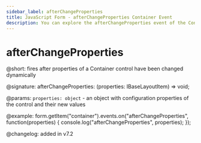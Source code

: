 ```yaml
---
sidebar_label: afterChangeProperties
title: JavaScript Form - afterChangeProperties Container Event 
description: You can explore the afterChangeProperties event of the Container control of Form in the documentation of the DHTMLX JavaScript UI library. Browse developer guides and API reference, try out code examples and live demos, and download a free 30-day evaluation version of DHTMLX Suite 7.
---
```


# afterChangeProperties

@short: fires after properties of a Container control have been changed dynamically

@signature: afterChangeProperties: (properties: IBaseLayoutItem) => void;

@params:
`properties: object` - an object with configuration properties of the control and their new values

@example:
form.getItem("container").events.on("afterChangeProperties", function(properties) {
    console.log("afterChangeProperties", properties);
});

@changelog: added in v7.2
